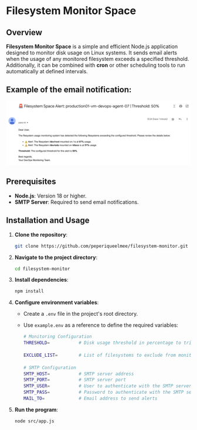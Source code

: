 # **Filesystem Monitor Space**

## Overview

**Filesystem Monitor Space** is a simple and efficient Node.js application designed to monitor disk usage on Linux systems. It sends email alerts when the usage of any monitored filesystem exceeds a specified threshold. Additionally, it can be combined with **cron** or other scheduling tools to run automatically at defined intervals.

## **Example of the email notification**:

![Email Notification Example](docs/email-screenshot.png)

## **Prerequisites**

- **Node.js**: Version 18 or higher.
- **SMTP Server**: Required to send email notifications.

## **Installation and Usage**

1. **Clone the repository**:

   ```bash
   git clone https://github.com/peperiqueelmee/filesystem-monitor.git
   ```

2. **Navigate to the project directory**:

   ```bash
   cd filesystem-monitor
   ```

3. **Install dependencies**:

   ```bash
   npm install
   ```

4. **Configure environment variables**:

   - Create a `.env` file in the project's root directory.
   - Use `example.env` as a reference to define the required variables:

     ```bash
     # Monitoring Configuration
     THRESHOLD=           # Disk usage threshold in percentage to trigger alerts (default value: 75)

     EXCLUDE_LIST=        # List of filesystems to exclude from monitoring (format: filesystem1|filesystem2)

     # SMTP Configuration
     SMTP_HOST=           # SMTP server address
     SMTP_PORT=           # SMTP server port
     SMTP_USER=           # User to authenticate with the SMTP server
     SMTP_PASS=           # Password to authenticate with the SMTP server
     MAIL_TO=             # Email address to send alerts
     ```

5. **Run the program**:
   ```bash
   node src/app.js
   ```
